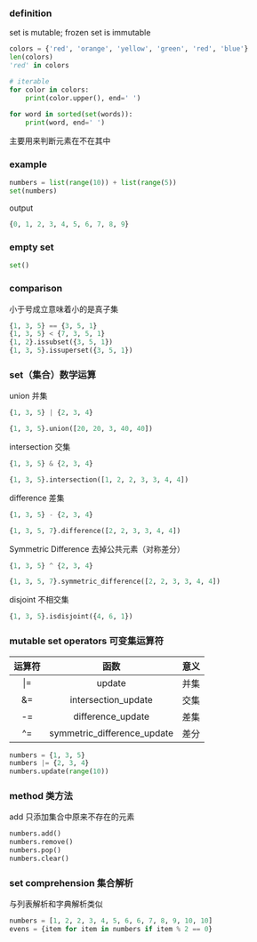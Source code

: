 ### definition
set is mutable; frozen set is immutable

```py
colors = {'red', 'orange', 'yellow', 'green', 'red', 'blue'}
len(colors)
'red' in colors

# iterable
for color in colors:
    print(color.upper(), end=' ')
    
for word in sorted(set(words)):
    print(word, end=' ')
```
主要用来判断元素在不在其中

### example

```py
numbers = list(range(10)) + list(range(5))
set(numbers)
```
output
```py
{0, 1, 2, 3, 4, 5, 6, 7, 8, 9}
```

### empty set
```py
set()
```

### comparison

小于号成立意味着小的是真子集
```py
{1, 3, 5} == {3, 5, 1}
{1, 3, 5} < {7, 3, 5, 1}
{1, 2}.issubset({3, 5, 1})
{1, 3, 5}.issuperset({3, 5, 1})
```

### set（集合）数学运算
union  并集 
```py
{1, 3, 5} | {2, 3, 4}

{1, 3, 5}.union([20, 20, 3, 40, 40])
```
intersection  交集 
```py
{1, 3, 5} & {2, 3, 4}

{1, 3, 5}.intersection([1, 2, 2, 3, 3, 4, 4])
```
difference 差集 
```py
{1, 3, 5} - {2, 3, 4}

{1, 3, 5, 7}.difference([2, 2, 3, 3, 4, 4])
```
Symmetric Difference  去掉公共元素（对称差分）
```py
{1, 3, 5} ^ {2, 3, 4}

{1, 3, 5, 7}.symmetric_difference([2, 2, 3, 3, 4, 4])
```
disjoint  不相交集 
```py
{1, 3, 5}.isdisjoint({4, 6, 1})
```

### mutable set operators 可变集运算符
 | 运算符   | 函数   | 意义 |
 | :-----:   | :-----: |:----:|
 | \|=       | update | 并集 |
 | &=       |intersection_update| 交集|
 | -=       |difference_update|差集|
 | ^=       |symmetric_difference_update|差分|
```py
numbers = {1, 3, 5}
numbers |= {2, 3, 4}
numbers.update(range(10))
```
### method 类方法

add 只添加集合中原来不存在的元素
```py
numbers.add()
numbers.remove()
numbers.pop()
numbers.clear()
```

### set comprehension 集合解析

与列表解析和字典解析类似
```py
numbers = [1, 2, 2, 3, 4, 5, 6, 6, 7, 8, 9, 10, 10]
evens = {item for item in numbers if item % 2 == 0}
```



































